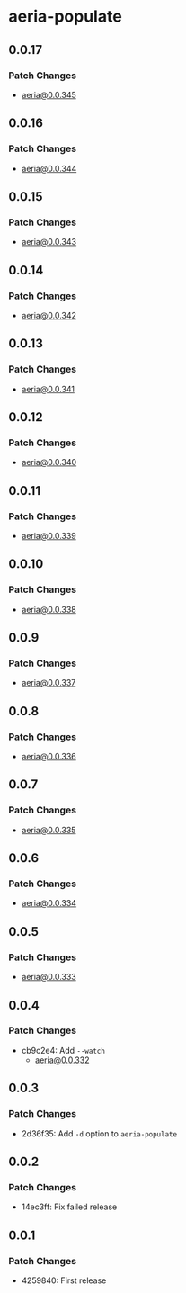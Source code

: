 # aeria-populate

## 0.0.17

### Patch Changes

- aeria@0.0.345

## 0.0.16

### Patch Changes

- aeria@0.0.344

## 0.0.15

### Patch Changes

- aeria@0.0.343

## 0.0.14

### Patch Changes

- aeria@0.0.342

## 0.0.13

### Patch Changes

- aeria@0.0.341

## 0.0.12

### Patch Changes

- aeria@0.0.340

## 0.0.11

### Patch Changes

- aeria@0.0.339

## 0.0.10

### Patch Changes

- aeria@0.0.338

## 0.0.9

### Patch Changes

- aeria@0.0.337

## 0.0.8

### Patch Changes

- aeria@0.0.336

## 0.0.7

### Patch Changes

- aeria@0.0.335

## 0.0.6

### Patch Changes

- aeria@0.0.334

## 0.0.5

### Patch Changes

- aeria@0.0.333

## 0.0.4

### Patch Changes

- cb9c2e4: Add `--watch`
  - aeria@0.0.332

## 0.0.3

### Patch Changes

- 2d36f35: Add `-d` option to `aeria-populate`

## 0.0.2

### Patch Changes

- 14ec3ff: Fix failed release

## 0.0.1

### Patch Changes

- 4259840: First release
